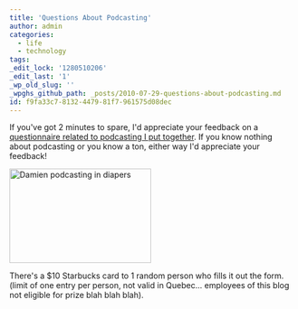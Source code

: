 ```yaml
---
title: 'Questions About Podcasting'
author: admin
categories:
  - life
  - technology
tags: 
_edit_lock: '1280510206'
_edit_last: '1'
_wp_old_slug: ''
_wpghs_github_path: _posts/2010-07-29-questions-about-podcasting.md
id: f9fa33c7-8132-4479-81f7-961575d08dec
---
```

<p>If you've got 2 minutes to spare, I'd appreciate your feedback on a <a href="http://j.mp/podcastq">questionnaire related to podcasting I put together</a>.  If you know nothing about podcasting or you know a ton, either way I'd appreciate your feedback!</p>
<p><img class="aligncenter" src="http://farm4.static.flickr.com/3119/2807752682_69e37aa8ea.jpg" alt="Damien podcasting in diapers" width="250" height="167" /></p>
<p>There's a $10 Starbucks card to 1 random person who fills it out the form.  (limit of one entry per person, not valid in Quebec... employees of this blog not eligible for prize blah blah blah).</p>
